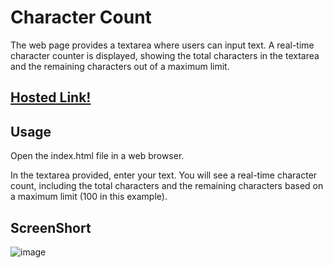 # Character Count

The web page provides a textarea where users can input text. A real-time character counter is displayed, 
showing the total characters in the textarea and the remaining characters out of a maximum limit.

## [Hosted Link!](https://hsc92180.github.io/Geekster_Projects/Character_Count/)

## Usage
Open the index.html file in a web browser.

In the textarea provided, enter your text. You will see a real-time character count, 
including the total characters and the remaining characters based on a maximum limit (100 in this example).

## ScreenShort
![image](https://github.com/hsc92180/Geekster_Assignment/assets/68774484/b25b29f9-3bf5-4e41-97b7-ac737085a5ee)
